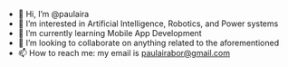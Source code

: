 - 👋 Hi, I’m @paulaira
- 👀 I’m interested in Artificial Intelligence, Robotics, and Power systems
- 🌱 I’m currently learning Mobile App Development
- 💞️ I’m looking to collaborate on anything related to the aforementioned
- 📫 How to reach me: my email is paulairabor@gmail.com
<!---
paulaira/paulaira is a ✨ special ✨ repository because its `README.md` (this file) appears on your GitHub profile.
You can click the Preview link to take a look at your changes.
--->
